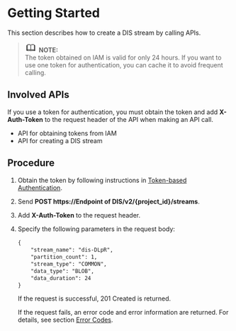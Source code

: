 # Getting Started<a name="dis_02_0003"></a>

This section describes how to create a DIS stream by calling APIs.

>![](public_sys-resources/icon-note.gif) **NOTE:**   
>The token obtained on IAM is valid for only 24 hours. If you want to use one token for authentication, you can cache it to avoid frequent calling.  

## Involved APIs<a name="section101152312311"></a>

If you use a token for authentication, you must obtain the token and add  **X-Auth-Token**  to the request header of the API when making an API call.

-   API for obtaining tokens from IAM
-   API for creating a DIS stream

## Procedure<a name="section84735913247"></a>

1.  Obtain the token by following instructions in  [Token-based Authentication](authentication.md#en-us_topic_0121671869_section2417768214391).
2.  Send  **POST https://Endpoint of DIS/v2/\{project\_id\}/streams**.
3.  Add  **X-Auth-Token**  to the request header.
4.  Specify the following parameters in the request body:

    ```
    {
    	"stream_name": "dis-DLpR",
    	"partition_count": 1,
    	"stream_type": "COMMON",
    	"data_type": "BLOB",
    	"data_duration": 24
    }
    ```

    If the request is successful, 201 Created is returned.

    If the request fails, an error code and error information are returned. For details, see section  [Error Codes](error-codes.md).


